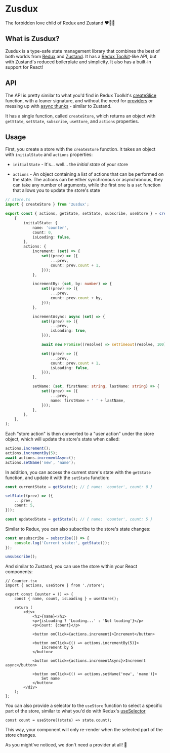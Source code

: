 # Zusdux

The forbidden love child of Redux and Zustand ❤️‍🔥👶

## What is Zusdux?

Zusdux is a type-safe state management library that combines the best of both worlds from [Redux](https://redux.js.org/) and [Zustand](https://zustand-demo.pmnd.rs/).
It has a [Redux Toolkit](https://redux-toolkit.js.org/)-like API, but with Zustand's reduced boilerplate and simplicity. It also has a built-in support for React!

## API

The API is pretty similar to what you'd find in Redux Toolkit's [createSlice](https://redux-toolkit.js.org/api/createSlice) function, with a leaner signature, and without
the need for [providers](https://react-redux.js.org/api/provider) or messing up with [async thunks](https://redux-toolkit.js.org/api/createAsyncThunk) - similar to Zustand.

It has a single function, called `createStore`, which returns an object with `getState`, `setState`, `subscribe`, `useStore`, and `actions` properties.

## Usage

First, you create a store with the `createStore` function. It takes an object with `initialState` and `actions` properties:

-   `initialState` - It's... well... the _initial state_ of your store

-   `actions` - An object containing a list of actions that can be performed on the state. The actions can be either synchronous or asynchronous, they can take any
    number of arguments, while the first one is a `set` function that allows you to update the store's state

```ts
// store.ts
import { createStore } from 'zusdux';

export const { actions, getState, setState, subscribe, useStore } = createStore(
	{
		initialState: {
			name: 'counter',
			count: 0,
			isLoading: false,
		},
		actions: {
			increment: (set) => {
				set((prev) => ({
					...prev,
					count: prev.count + 1,
				}));
			},

			incrementBy: (set, by: number) => {
				set((prev) => ({
					...prev,
					count: prev.count + by,
				}));
			},

			incrementAsync: async (set) => {
				set((prev) => ({
					...prev,
					isLoading: true,
				}));

				await new Promise((resolve) => setTimeout(resolve, 100));

				set((prev) => ({
					...prev,
					count: prev.count + 1,
					isLoading: false,
				}));
			},

			setName: (set, firstName: string, lastName: string) => {
				set((prev) => ({
					...prev,
					name: firstName + ' ' + lastName,
				}));
			},
		},
	},
);
```

Each "store action" is then converted to a "user action" under the store object, which will update the store's state when called:

```ts
actions.increment();
actions.incrementBy(5);
await actions.incrementAsync();
actions.setName('new', 'name');
```

In addition, you can access the current store's state with the `getState` function, and update it with the `setState` function:

```ts
const currentState = getState(); // { name: 'counter', count: 0 }

setState((prev) => ({
	...prev,
	count: 5,
}));

const updatedState = getState(); // { name: 'counter', count: 5 }
```

Similar to Redux, you can also subscribe to the store's state changes:

```ts
const unsubscribe = subscribe(() => {
	console.log('Current state:', getState());
});

unsubscribe();
```

And similar to Zustand, you can use the store within your React components:

```tsx
// Counter.tsx
import { actions, useStore } from './store';

export const Counter = () => {
	const { name, count, isLoading } = useStore();

	return (
		<div>
			<h1>{name}</h1>
			<p>{isLoading ? 'Loading...' : 'Not loading'}</p>
			<p>Count: {count}</p>

			<button onClick={actions.increment}>Increment</button>

			<button onClick={() => actions.incrementBy(5)}>
				Increment by 5
			</button>

			<button onClick={actions.incrementAsync}>Increment async</button>

			<button onClick={() => actions.setName('new', 'name')}>
				Set name
			</button>
		</div>
	);
};
```

You can also provide a selector to the `useStore` function to select a specific part of the store, similar to what you'd do with Redux's [useSelector](https://react-redux.js.org/api/hooks#useselector)

```tsx
const count = useStore((state) => state.count);
```

This way, your component will only re-render when the selected part of the store changes.

As you might've noticed, we don't need a provider at all! 🥳

